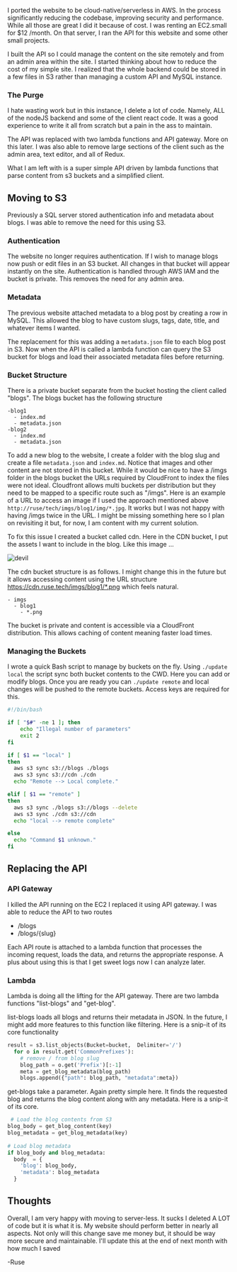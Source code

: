 I ported the website to be cloud-native/serverless in AWS. In the process significantly reducing the codebase, improving security and performance. While all those are great I did it because of cost. I was renting an EC2.small for  $12 /month. On that server, I ran the API for this website and some other small projects.

I built the API so I could manage the content on the site remotely and from an admin area within the site. I started thinking about how to reduce the cost of my simple site. I realized that the whole backend could be stored in a few files in S3 rather than managing a custom API and MySQL instance. 

### The Purge

I hate wasting work but in this instance, I delete a lot of code. Namely, ALL of the nodeJS backend and some of the client react code. It was a good experience to write it all from scratch but a pain in the ass to maintain.

The API was replaced with two lambda functions and API gateway. More on this later. I was also able to remove large sections of the client such as the admin area, text editor, and all of Redux. 

What I am left with is a super simple API driven by lambda functions that parse content from s3 buckets and a simplified client.

## Moving to S3

Previously a SQL server stored authentication info and metadata about blogs. I was able to remove the need for this using S3.

### Authentication

The website no longer requires authentication. If I wish to manage blogs now push or edit files in an S3 bucket. All changes in that bucket will appear instantly on the site. Authentication is handled through AWS IAM and the bucket is private. This removes the need for any admin area.

### Metadata

The previous website attached metadata to a blog post by creating a row in MySQL. This allowed the blog to have custom slugs, tags, date, title, and whatever items I wanted. 

The replacement for this was adding a `metadata.json` file to each blog post in S3. Now when the API is called a lambda function can query the S3 bucket for blogs and load their associated metadata files before returning. 

### Bucket Structure

There is a private bucket separate from the bucket hosting the client called "blogs". The blogs bucket has the following structure

```
-blog1
  - index.md
  - metadata.json
-blog2
  - index.md
  - metadata.json
```

To add a new blog to the website, I create a folder with the blog slug and create a file `metadata.json` and `index.md`. Notice that images and other content are not stored in this bucket. While it would be nice to have a /imgs folder in the blogs bucket the URLs required by CloudFront to index the files were not ideal. Cloudfront allows multi buckets per distribution but they need to be mapped to a specific route such as "/imgs". Here is an example of a URL to access an image if I used the approach mentioned above `http://ruse/tech/imgs/blog1/img/*.jpg`. It works but I was not happy with having /imgs twice in the URL. I might be missing something here so I plan on revisiting it but, for now, I am content with my current solution.

To fix this issue I created a bucket called cdn. Here in the CDN bucket, I put the assets I want to include in the blog. Like this image ...

![devil](https://cdn.ruse.tech/imgs/going-serverless/devil.jpeg)

The cdn bucket structure is as follows. I might change this in the future but it allows accessing content using the URL structure https://cdn.ruse.tech/imgs/blog1/*.png which feels natural.

```
- imgs
  - blog1
    - *.png
```

The bucket is private and content is accessible via a CloudFront distribution. This allows caching of content meaning faster load times.

### Managing the Buckets 

I wrote a quick Bash script to manage by buckets on the fly. Using `./update local` the script sync both bucket contents to the CWD. Here you can add or modify blogs. Once you are ready you can `./update remote` and local changes will be pushed to the remote buckets. Access keys are required for this.

```bash
#!/bin/bash

if [ "$#" -ne 1 ]; then
    echo "Illegal number of parameters"
    exit 2
fi

if [ $1 == "local" ]
then
  aws s3 sync s3://blogs ./blogs
  aws s3 sync s3://cdn ./cdn
  echo "Remote --> Local complete."

elif [ $1 == "remote" ]
then
  aws s3 sync ./blogs s3://blogs --delete
  aws s3 sync ./cdn s3://cdn
  echo "local --> remote complete"

else
  echo "Command $1 unknown."
fi

```

## Replacing the API

### API Gateway

I killed the API running on the EC2 I replaced it using API gateway. I was able to reduce the API to two routes 

- /blogs
- /blogs/{slug}

Each API route is attached to a lambda function that processes the incoming request, loads the data, and returns the appropriate response. A plus about using this is that I get sweet logs now I can analyze later.

### Lambda 

Lambda is doing all the lifting for the API gateway. There are two lambda functions "list-blogs" and "get-blog". 

list-blogs loads all blogs and returns their metadata in JSON. In the future, I might add more features to this function like filtering. Here is a snip-it of its core functionality 

```python
result = s3.list_objects(Bucket=bucket,  Delimiter='/')
  for o in result.get('CommonPrefixes'):
    # remove / from blog slug
    blog_path = o.get('Prefix')[:-1]      
    meta = get_blog_metadata(blog_path)
    blogs.append({"path": blog_path, "metadata":meta})
```

get-blogs take a parameter. Again pretty simple here. It finds the requested blog and returns the blog content along with any metadata. Here is a snip-it of its core.

```python 
 # Load the blog contents from S3
blog_body = get_blog_content(key)
blog_metadata = get_blog_metadata(key)
    
# Load blog metadata
if blog_body and blog_metadata:
  body  = {
    'blog': blog_body,
    'metadata': blog_metadata
  }
```

## Thoughts

Overall, I am very happy with moving to server-less. It sucks I deleted A LOT of code but it is what it is. My website should perform better in nearly all aspects. Not only will this change save me money but, it should be way more secure and maintainable. I'll update this at the end of next month with how much I saved 

-Ruse